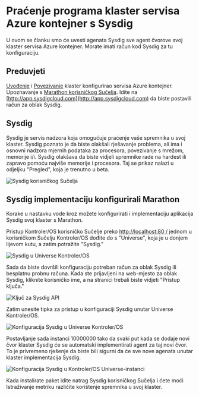 <properties
   pageTitle="Praćenje programa klaster servisa Azure kontejner s Sysdig | Microsoft Azure"
   description="Praćenje programa klaster servisa Azure kontejner s Sysdig."
   services="container-service"
   documentationCenter=""
   authors="rbitia"
   manager="timlt"
   editor=""
   tags="acs, azure-container-service"
   keywords="Azure spremnika, Kontroler/OS"/>

<tags
   ms.service="container-service"
   ms.devlang="na"
   ms.topic="get-started-article"
   ms.tgt_pltfrm="na"
   ms.workload="na"
   ms.date="08/08/2016"
   ms.author="t-ribhat"/>

# <a name="monitor-an-azure-container-service-cluster-with-sysdig"></a>Praćenje programa klaster servisa Azure kontejner s Sysdig

U ovom se članku smo će uvesti agenata Sysdig sve agent čvorove svoj klaster servisa Azure kontejner. Morate imati račun kod Sysdig za tu konfiguraciju. 

## <a name="prerequisites"></a>Preduvjeti 

[Uvođenje](container-service-deployment.md) i [Povezivanje](container-service-connect.md) klaster konfigurirao servisa Azure kontejner. Upoznavanje s [Marathon korisničkog Sučelja](container-service-mesos-marathon-ui.md). Idite na [http://app.sysdigcloud.com](http://app.sysdigcloud.com) da biste postavili račun za oblak Sysdig. 

## <a name="sysdig"></a>Sysdig

Sysdig je servis nadzora koja omogućuje praćenje vaše spremnika u svoj klaster. Sysdig poznato je da biste olakšali rješavanje problema, ali ima i osnovni nadzora mjernih podataka za procesora, povezivanje s mrežom, memorije i/i. Sysdig olakšava da biste vidjeli spremnike rade na hardest ili zapravo pomoću najviše memorije i procesora. Taj se prikaz nalazi u odjeljku "Pregled", koja je trenutno u beta. 

![Sysdig korisničkog Sučelja](./media/container-service-monitoring-sysdig/sysdig6.png) 

## <a name="configure-a-sysdig-deployment-with-marathon"></a>Sysdig implementaciju konfigurirali Marathon

Korake u nastavku vode kroz možete konfigurirati i implementaciju aplikacija Sysdig svoj klaster s Marathon. 

Pristup Kontroler/OS korisničko Sučelje preko [http://localhost:80 /](http://localhost:80/) jednom u korisničkom Sučelju Kontroler/OS dođite do s "Universe", koja je u donjem lijevom kutu, a zatim potražite "Sysdig."

![Sysdig u Universe Kontroler/OS](./media/container-service-monitoring-sysdig/sysdig1.png)

Sada da biste dovršili konfiguraciju potreban račun za oblak Sysdig ili besplatnu probnu računa. Kada ste prijavljeni na web-mjesto za oblak Sysdig, kliknite korisničko ime, a na stranici trebali biste vidjeti "Pristup ključa." 

![Ključ za Sysdig API](./media/container-service-monitoring-sysdig/sysdig2.png) 

Zatim unesite tipka za pristup u konfiguraciji Sysdig unutar Universe Kontroler/OS. 

![Konfiguracija Sysdig u Universe Kontroler/OS](./media/container-service-monitoring-sysdig/sysdig3.png)

Postavljanje sada instanci 10000000 tako da svaki put kada se dodaje novi čvor klaster Sysdig će se automatski implementirati agent za taj novi čvor. To je privremeno rješenje da biste bili sigurni da će sve nove agenata unutar klaster implementacija Sysdig. 

![Konfiguracija Sysdig u Kontroler/OS Universe-instanci](./media/container-service-monitoring-sysdig/sysdig4.png)

Kada instalirate paket idite natrag Sysdig korisničkog Sučelja i ćete moći Istraživanje metriku različite korištenje spremnika u svoj klaster. 